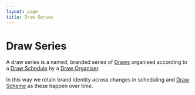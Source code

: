 ```yaml
---
layout: page
title: Draw Series
---
```


# Draw Series

A draw series is a named, branded series of [Draws](/concepts/draw) organised according to a [Draw Schedule](/concepts/draw-schedule) by a [Draw Organiser](/concepts/draw-organiser).

In this way we retain brand identity across changes in scheduling and [Draw Scheme](/concepts/draw-scheme) as these happen over time.
